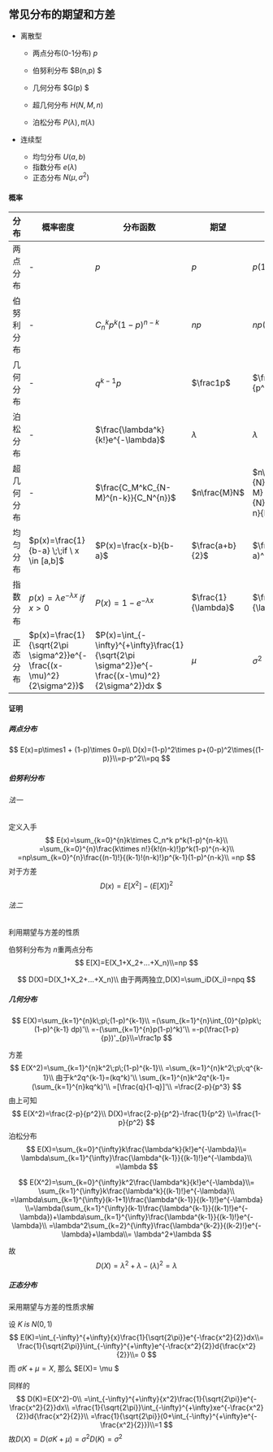 ## 常见分布的期望和方差

- 离散型

  - 两点分布(0-1分布) $p$
  - 伯努利分布  $B(n,p)  $

  - 几何分布 $G(p) $
  - 超几何分布 $H(N,M,n)$
  - 泊松分布 $P(\lambda) , \pi (\lambda)$

- 连续型

  - 均匀分布 $U(a,b)$
  - 指数分布 $e(\lambda)​$
  - 正态分布 $N(\mu,\sigma^2)$

#### 概率

| 分布       | 概率密度                                                     | 分布函数                                                     | 期望                | 方差                                       |
| ---------- | ------------------------------------------------------------ | ------------------------------------------------------------ | ------------------- | ------------------------------------------ |
| 两点分布   | -                                                            | $p$                                                          | $p$                 | $p(1-p)$                                   |
| 伯努利分布 | -                                                            | $C_n^k p^k(1-p)^{n-k}$                                       | $np$                | $np(1-p)$                                  |
| 几何分布   | -                                                            | $q^{k-1}p$                                                   | $\frac1p$           | $\frac{1-p}{p^2}$                          |
| 泊松分布   | -                                                            | $\frac{\lambda^k}{k!}e^{-\lambda}$                           | $\lambda$           | $\lambda$                                  |
| 超几何分布 | -                                                            | $\frac{C_M^kC_{N-M}^{n-k}}{C_N^{n}}$                         | $n\frac{M}N$        | $n\frac{M}{N}\frac{N-M}{N}\frac{N-n}{N-1}$ |
| 均匀分布   | $p(x)=\frac{1}{b-a} \;\;if \ x \in [a,b]$                    | $P(x)=\frac{x-b}{b-a}$                                       | $\frac{a+b}{2}$     | $\frac{(b-a)^2}{12}$                       |
| 指数分布   | $p(x)=\lambda e^{-\lambda x}\;if\;x\gt 0$                    | $P(x)=1-e^{-\lambda x}$                                      | $\frac{1}{\lambda}$ | $\frac{1}{\lambda^2}$                      |
| 正态分布   | $p(x)=\frac{1}{\sqrt{2\pi \sigma^2}}e^{-\frac{(x-\mu)^2}{2\sigma^2}}$ | $P(x)=\int_{-\infty}^{+\infty}\frac{1}{\sqrt{2\pi \sigma^2}}e^{-\frac{(x-\mu)^2}{2\sigma^2}}dx $ | $\mu$               | $\sigma^2$                                 |

#### 证明

##### 两点分布

$$
E(x)=p\times1 + (1-p)\times 0=p\\
D(x)=(1-p)^2\times p+(0-p)^2\times{(1-p)}\\=p-p^2\\=pq
$$

##### 伯努利分布

###### 法一

定义入手
$$
E(x)=\sum_{k=0}^{n}k\times C_n^k p^k(1-p)^{n-k}\\
=\sum_{k=0}^{n}\frac{k\times n!}{k!(n-k)!}p^k(1-p)^{n-k}\\
=np\sum_{k=0}^{n}\frac{(n-1)!}{(k-1)!(n-k)!}p^{k-1}(1-p)^{n-k}\\
=np
$$
对于方差
$$
D(x)=E[X^2]-(E[X])^2
$$


###### 法二

利用期望与方差的性质

伯努利分布为 $n$重两点分布
$$
E[X]=E(X_1+X_2+...+X_n)\\=np
$$

$$
D(X)=D(X_1+X_2+...+X_n)\\
由于两两独立,D(X)=\sum_iD(X_i)=npq
$$

##### 几何分布

$$
E(X)=\sum_{k=1}^{n}k\;p\;(1-p)^{k-1}\\
=(\sum_{k=1}^{n}\int_{0}^{p}pk\;(1-p)^{k-1} dp)'\\
=-(\sum_{k=1}^{n}p(1-p)^k)'\\
=-p(\frac{1-p}{p})'_{p}\\=\frac1p
$$

方差
$$
E(X^2)=\sum_{k=1}^{n}k^2\;p\;(1-p)^{k-1}\\
=\sum_{k=1}^{n}k^2\;p\;q^{k-1}\\
由于k^2q^{k-1}=(kq^k)'\\
\sum_{k=1}^{n}k^2q^{k-1}=(\sum_{k=1}^{n}kq^k)'\\
=[\frac{q}{1-q}]'\\
=\frac{2-p}{p^3}
$$
由上可知
$$
E(X^2)=\frac{2-p}{p^2}\\
D(X)=\frac{2-p}{p^2}-\frac{1}{p^2}
\\=\frac{1-p}{p^2}
$$
泊松分布
$$
E(X)=\sum_{k=0}^{\infty}k\frac{\lambda^k}{k!}e^{-\lambda}\\=
\lambda\sum_{k=1}^{\infty}\frac{\lambda^{k-1}}{(k-1)!}e^{-\lambda}\\
=\lambda
$$

$$
E(X^2)=\sum_{k=0}^{\infty}k^2\frac{\lambda^k}{k!}e^{-\lambda}\\=
\sum_{k=1}^{\infty}k\frac{\lambda^k}{(k-1)!}e^{-\lambda}\\
=\lambda\sum_{k=1}^{\infty}(k-1+1)\frac{\lambda^{k-1}}{(k-1)!}e^{-\lambda}
\\=\lambda(\sum_{k=1}^{\infty}(k-1)\frac{\lambda^{k-1}}{(k-1)!}e^{-\lambda})+\lambda\sum_{k=1}^{\infty}\frac{\lambda^{k-1}}{(k-1)!}e^{-\lambda}\\
=\lambda^2\sum_{k=2}^{\infty}\frac{\lambda^{k-2}}{(k-2)!}e^{-\lambda}+\lambda\\=
\lambda^2+\lambda
$$

故
$$
D(X)=\lambda^2+\lambda-(\lambda)^2=\lambda
$$

##### 正态分布

采用期望与方差的性质求解

设 $K \;is\; N(0,1)$
$$
E(K)=\int_{-\infty}^{+\infty}{x}\frac{1}{\sqrt{2\pi}}e^{-\frac{x^2}{2}}dx\\=
\frac{1}{\sqrt{2\pi}}\int_{-\infty}^{+\infty}e^{-\frac{x^2}{2}}d{\frac{x^2}{2}}\\=
0
$$
而 $\sigma K+\mu=X$, 那么 $E(X)= \mu $

同样的
$$
D(K)=E(X^2)-0\\
=\int_{-\infty}^{+\infty}{x^2}\frac{1}{\sqrt{2\pi}}e^{-\frac{x^2}{2}}dx\\
=\frac{1}{\sqrt{2\pi}}\int_{-\infty}^{+\infty}xe^{-\frac{x^2}{2}}d{\frac{x^2}{2}}\\
=\frac{1}{\sqrt{2\pi}}(0+\int_{-\infty}^{+\infty}e^{-\frac{x^2}{2}})\\=1
$$
故$D(X)=D(\sigma K +\mu)=\sigma^2D(K)=\sigma^2$